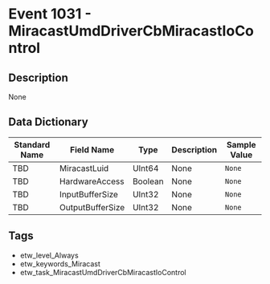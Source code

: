 # Event 1031 - MiracastUmdDriverCbMiracastIoControl

## Description
None

## Data Dictionary
|Standard Name|Field Name|Type|Description|Sample Value|
|---|---|---|---|---|
|TBD|MiracastLuid|UInt64|None|`None`|
|TBD|HardwareAccess|Boolean|None|`None`|
|TBD|InputBufferSize|UInt32|None|`None`|
|TBD|OutputBufferSize|UInt32|None|`None`|

## Tags
* etw_level_Always
* etw_keywords_Miracast
* etw_task_MiracastUmdDriverCbMiracastIoControl